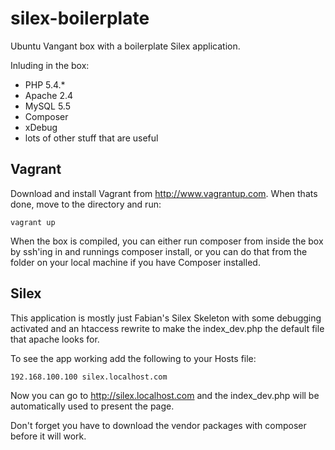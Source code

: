 silex-boilerplate
=================

Ubuntu Vangant box with a boilerplate Silex application. 

Inluding in the box: 
* PHP 5.4.*
* Apache 2.4
* MySQL 5.5
* Composer
* xDebug
* lots of other stuff that are useful

Vagrant
-------
Download and install Vagrant from http://www.vagrantup.com. When thats done, move to the directory and run: 

    vagrant up

When the box is compiled, you can either run composer from inside the box by ssh'ing in and runnings composer install, or you can do that from the folder on your local machine if you have Composer installed. 

Silex
-----
This application is mostly just Fabian's Silex Skeleton with some debugging activated and an htaccess rewrite to make the index_dev.php the default file that apache looks for. 

To see the app working add the following to your Hosts file: 

    192.168.100.100 silex.localhost.com

Now you can go to http://silex.localhost.com and the index_dev.php will be automatically used to present the page. 

Don't forget you have to download the vendor packages with composer before it will work. 
